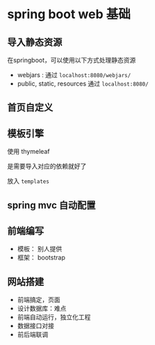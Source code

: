 # spring boot web 基础

## 导入静态资源

在springboot，可以使用以下方式处理静态资源

- webjars : 通过 `localhost:8080/webjars/`
- public, static, resources 通过 `localhost:8080/`

## 首页自定义


## 模板引擎

使用 thymeleaf

是需要导入对应的依赖就好了

放入 `templates`

## spring mvc 自动配置


## 前端编写

- 模板： 别人提供
- 框架： bootstrap

## 网站搭建

- 前端搞定，页面
- 设计数据库：难点
- 前端自动运行，独立化工程
- 数据接口对接
- 前后端联调
